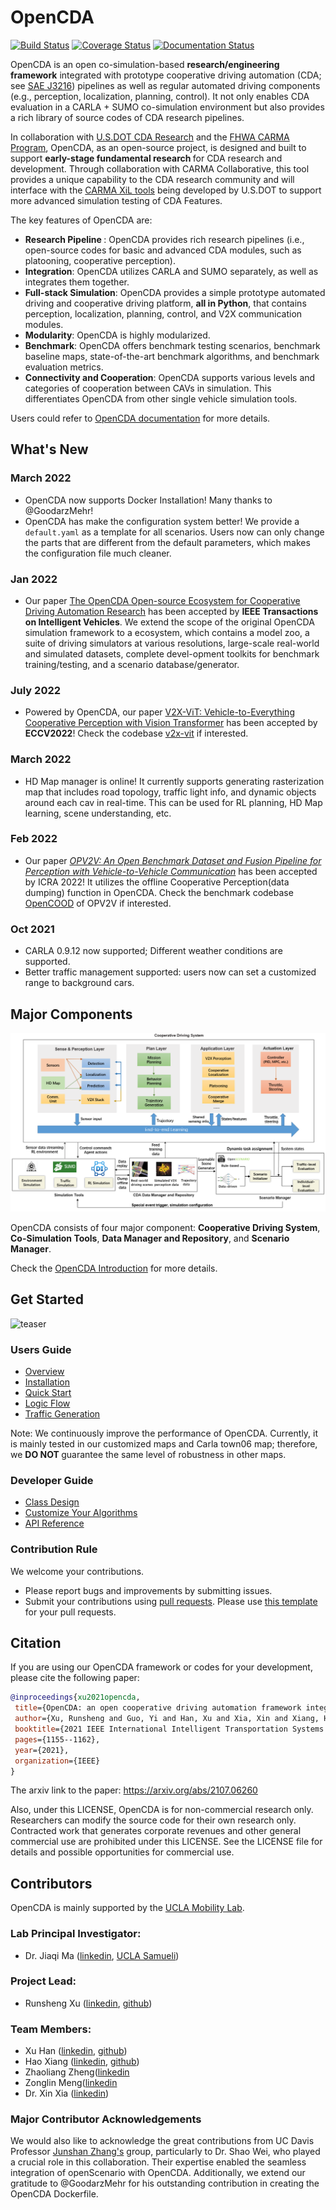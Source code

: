 # OpenCDA
[![Build Status](https://travis-ci.com/ucla-mobility/OpenCDA.svg?branch=develop)](https://travis-ci.com/ucla-mobility/OpenCDA)
[![Coverage Status](https://coveralls.io/repos/github/ucla-mobility/OpenCDA/badge.svg?branch=feature/readme_revise)](https://coveralls.io/github/ucla-mobility/OpenCDA?branch=feature/readme_revise)
[![Documentation Status](https://readthedocs.org/projects/opencda-documentation/badge/?version=latest)](https://opencda-documentation.readthedocs.io/en/latest/?badge=latest)


OpenCDA is an open co-simulation-based **research/engineering framework** integrated with prototype cooperative driving automation (CDA; see [SAE J3216](https://www.sae.org/standards/content/j3216_202005/)) pipelines as well as regular automated driving components (e.g., perception, localization, planning, control).  It not only enables CDA evaluation in a CARLA + SUMO co-simulation environment but also provides a rich library of source codes of CDA research pipelines. 

In collaboration with  [U.S.DOT CDA Research](https://its.dot.gov/cda/) and the [FHWA CARMA Program](https://highways.dot.gov/research/operations/CARMA), OpenCDA, as an open-source project, is designed and built to support <strong>early-stage fundamental research </strong>  for CDA research and development. Through collaboration with CARMA Collaborative, this tool provides a unique capability to the CDA research community and will interface with the [CARMA XiL tools](https://github.com/usdot-fhwa-stol/carma-simulation) being developed by U.S.DOT to support more advanced simulation testing of CDA Features.


The key features of OpenCDA are:
* <strong> Research Pipeline </strong>: OpenCDA provides rich research pipelines (i.e., open-source codes for basic and advanced CDA modules, such as platooning, cooperative perception).
* <strong>Integration</strong>: OpenCDA utilizes CARLA and SUMO separately, as well as integrates them together.
* <strong> Full-stack Simulation</strong>: OpenCDA provides a simple prototype automated driving and cooperative driving platform, <strong>all in Python</strong>, that contains perception, localization, planning, control, and V2X communication modules.
* <strong>Modularity</strong>: OpenCDA is highly modularized. 
* <strong>Benchmark</strong>: OpenCDA offers benchmark testing scenarios, benchmark baseline maps, state-of-the-art benchmark algorithms, and benchmark evaluation metrics.
* <strong>Connectivity and Cooperation</strong>: OpenCDA supports various levels and categories of cooperation between CAVs in simulation. This differentiates OpenCDA from other single vehicle simulation tools.


Users could refer to [OpenCDA documentation](https://opencda-documentation.readthedocs.io/en/latest/) for more details.

## What's New
### March 2022
* OpenCDA now supports Docker Installation! Many thanks to @GoodarzMehr!
* OpenCDA has make the configuration system better! We provide a `default.yaml` as a template for all scenarios. Users now can
only change the parts that are different from the default parameters, which makes the configuration file much cleaner.

### Jan 2022
* Our paper [The OpenCDA Open-source Ecosystem for Cooperative Driving Automation Research](https://ieeexplore.ieee.org/document/10045043)
has been accepted by **IEEE Transactions on Intelligent Vehicles**. We extend the scope of the original OpenCDA simulation framework to a
ecosystem, which contains a model zoo, a suite of driving simulators at various resolutions, large-scale real-world and simulated datasets, complete devel-opment toolkits for benchmark training/testing, and a scenario database/generator.
### July 2022
* Powered by OpenCDA, our paper [V2X-ViT: Vehicle-to-Everything Cooperative
Perception with Vision Transformer](https://arxiv.org/pdf/2203.10638.pdf) has been accepted by **ECCV2022**! Check the codebase [v2x-vit](https://github.com/DerrickXuNu/v2x-vit) if interested.
### March 2022
* HD Map manager is online! It currently supports generating rasterization map that includes road topology, traffic light info, and dynamic objects around each cav in real-time. This can be
used for RL planning, HD Map learning, scene understanding, etc.

### Feb 2022
* Our paper [*OPV2V: An Open Benchmark Dataset and Fusion Pipeline for Perception with Vehicle-to-Vehicle Communication*](https://arxiv.org/abs/2109.07644)
  has been accepted by ICRA 2022! It utilizes  the offline Cooperative Perception(data dumping) function in OpenCDA. Check the benchmark codebase [OpenCOOD](https://github.com/DerrickXuNu/OpenCOOD) of OPV2V if interested.
### Oct 2021
 * CARLA 0.9.12 now supported; Different weather conditions are supported.
 * Better traffic management supported: users now can set a customized range to background cars.


## Major Components
![teaser](docs/md_files/images/OpenCDA_new_diagrams.png)

OpenCDA  consists of four major component: <strong>Cooperative Driving System</strong>,  <strong>Co-Simulation Tools</strong>, <strong>Data Manager and Repository</strong>,
and  <strong>Scenario Manager</strong>.

Check the [OpenCDA Introduction](https://opencda-documentation.readthedocs.io/en/latest/md_files/introduction.html) for more details.


## Get Started

 ![teaser](docs/md_files/images/platoon_joining_2lanefree_complete.gif)


### Users Guide
* [Overview](https://opencda-documentation.readthedocs.io/en/latest/md_files/introduction.html)
* [Installation](https://opencda-documentation.readthedocs.io/en/latest/md_files/installation.html)
* [Quick Start](https://opencda-documentation.readthedocs.io/en/latest/md_files/getstarted.html)
* [Logic Flow](https://opencda-documentation.readthedocs.io/en/latest/md_files/logic_flow.html)
* [Traffic Generation](https://opencda-documentation.readthedocs.io/en/latest/md_files/traffic_generation.html)


Note: We continuously improve the performance of OpenCDA. Currently, it is mainly tested in our customized maps and
 Carla town06 map; therefore, we <strong>DO NOT </strong> guarantee the same level of  robustness in other maps.

### Developer Guide

*  [Class Design](https://opencda-documentation.readthedocs.io/en/latest/md_files/developer_tutorial.html)
*  [Customize Your Algorithms](https://opencda-documentation.readthedocs.io/en/latest/md_files/customization.html)
*  [API Reference](https://opencda-documentation.readthedocs.io/en/latest/modules.html) <br>


### Contribution Rule
We welcome your contributions.
- Please report bugs and improvements by submitting issues.
- Submit your contributions using [pull requests](https://github.com/ucla-mobility/OpenCDA/pulls).
 Please use [this template](.github/PR_TEMPLATE.md) for your pull requests.



## Citation
 If you are using our OpenCDA framework or codes for your development, please cite the following paper:
 ```bibtex
@inproceedings{xu2021opencda,
  title={OpenCDA: an open cooperative driving automation framework integrated with co-simulation},
  author={Xu, Runsheng and Guo, Yi and Han, Xu and Xia, Xin and Xiang, Hao and Ma, Jiaqi},
  booktitle={2021 IEEE International Intelligent Transportation Systems Conference (ITSC)},
  pages={1155--1162},
  year={2021},
  organization={IEEE}
}
```
The arxiv link to the paper:  https://arxiv.org/abs/2107.06260

Also, under this LICENSE, OpenCDA is for non-commercial research only. Researchers can modify the source code for their own research only. Contracted work that generates corporate revenues and other general commercial use are prohibited under this LICENSE. See the LICENSE file for details and possible opportunities for commercial use.

## Contributors
OpenCDA is mainly supported by the [UCLA Mobility Lab](https://mobility-lab.seas.ucla.edu/). <br>

### Lab Principal Investigator:
- Dr. Jiaqi Ma ([linkedin](https://www.linkedin.com/in/jiaqi-ma-17037838/),
               [UCLA Samueli](https://samueli.ucla.edu/people/jiaqi-ma/))

### Project Lead: <br>
 - Runsheng Xu ([linkedin](https://www.linkedin.com/in/runsheng-xu/), [github](https://github.com/DerrickXuNu))  <br>

### Team Members: 
 - Xu Han ([linkedin](https://linkedin.com/in/xu-han-12851a64), [github](https://github.com/xuhan417))
 - Hao Xiang ([linkedin](https://www.linkedin.com/in/hao-xiang-42bb5a1b2/), [github](https://github.com/XHwind))
 - Zhaoliang Zheng([linkedin](https://www.linkedin.com/in/zhaoliang-zheng-905532171/)
 - Zonglin Meng([linkedin](https://www.linkedin.com/in/zonglin-meng-a393b31ab/)
 - Dr. Xin Xia ([linkedin](https://www.linkedin.com/in/yi-guo-4008baaa/))

### Major Contributor Acknowledgements
We would also like to acknowledge the great contributions from UC Davis Professor [Junshan Zhang's](https://faculty.engineering.ucdavis.edu/jzhang/) group,  particularly to Dr. Shao Wei, who played a crucial role in this collaboration. Their expertise enabled the seamless integration of openScenario with OpenCDA. Additionally, we extend our gratitude to @GoodarzMehr for his outstanding contribution in creating the OpenCDA Dockerfile.
